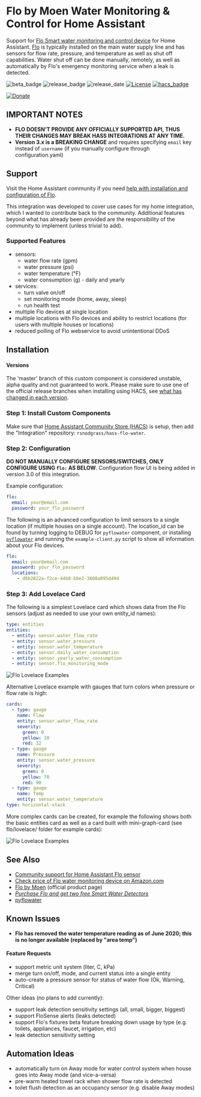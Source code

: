 # Flo by Moen Water Monitoring & Control for Home Assistant

Support for [Flo Smart water monitoring and control device](http://fbuy.me/v/rsnodgrass) for Home Assistant. [Flo](http://fbuy.me/v/rsnodgrass) is typically installed on the main water supply line and has sensors for flow rate, pressure, and temperature as well as shut off capabilities. Water shut off can be done manually, remotely, as well as automatically by Flo's emergency monitoring service when a leak is detected.

![beta_badge](https://img.shields.io/badge/maturity-Beta-yellow.png)
![release_badge](https://img.shields.io/github/v/release/rsnodgrass/hass-flo-water.svg)
![release_date](https://img.shields.io/github/release-date/rsnodgrass/hass-flo-water.svg)
[![License](https://img.shields.io/badge/License-Apache%202.0-blue.svg)](https://opensource.org/licenses/Apache-2.0)
[![hacs_badge](https://img.shields.io/badge/HACS-Default-orange.svg)](https://github.com/custom-components/hacs)

[![Donate](https://img.shields.io/badge/Donate-PayPal-green.svg)](https://www.paypal.com/cgi-bin/webscr?cmd=_donations&business=WREP29UDAMB6G)

## IMPORTANT NOTES

* **FLO DOESN'T PROVIDE ANY OFFICIALLY SUPPORTED API, THUS THEIR CHANGES MAY BREAK HASS INTEGRATIONS AT ANY TIME.**
* **Version 3.x is a BREAKING CHANGE** and requires specifying `email` key instead of `username` (if you manually configure through configuration.yaml)

## Support

Visit the Home Assistant community if you need [help with installation and configuration of Flo](https://community.home-assistant.io/t/flo-smart-water-leak-detector/119532).

This integration was developed to cover use cases for my home integration, which I wanted to contribute back to the community. Additional features beyond what has already been provided are the responsibility of the community to implement (unless trivial to add).

### Supported Features

- sensors:
    * water flow rate (gpm)
    * water pressure (psi)
    * water temperature (&deg;F)
    * water consumption (g) - daily and yearly
- services:
    * turn valve on/off
    * set monitoring mode (home, away, sleep)
    * run health test
- multiple Flo devices at single location
- multiple locations with Flo devices and ability to restrict locations (for users with multiple houses or locations)
- reduced polling of Flo webservice to avoid unintentional DDoS

## Installation

#### Versions

The 'master' branch of this custom component is considered unstable, alpha quality and not guaranteed to work.
Please make sure to use one of the official release branches when installing using HACS, see [what has changed in each version](https://github.com/rsnodgrass/hass-flo-water/releases).

### Step 1: Install Custom Components

Make sure that [Home Assistant Community Store (HACS)](https://github.com/custom-components/hacs) is setup, then add the "Integration" repository: `rsnodgrass/hass-flo-water`.

### Step 2: Configuration

**DO NOT MANUALLY CONFIGURE SENSORS/SWITCHES, ONLY CONFIGURE USING `flo:` AS BELOW**. Configuration flow UI is being added in version 3.0 of this integration.

Example configuration:

```yaml
flo:
  email: your@email.com
  password: your_flo_password
```

The following is an advanced configuration to limit sensors to a single location (if multiple houses on a single account). The location_id can be found by turning logging to DEBUG for `pyflowater` component, or installing [`pyflowater`](https://github.com/rsnodgrass/pyflowater) and running the `example-client.py` script to show all information about your Flo devices.

```yaml
flo:
  email: your@email.com
  password: your_flo_password
  locations:
    - d6b2822a-f2ce-44b0-bbe2-3600a095d494
```

### Step 3: Add Lovelace Card

The following is a simplest Lovelace card which shows data from the Flo sensors (adjust as needed to use your own entity_id names):

```yaml
type: entities
entities:
  - entity: sensor.water_flow_rate
  - entity: sensor.water_pressure
  - entity: sensor.water_temperature
  - entity: sensor.daily_water_consumption
  - entity: sensor.yearly_water_consumption
  - entity: sensor.flo_monitoring_mode
```

![Flo Lovelace Examples](https://github.com/rsnodgrass/hass-flo-water/blob/master/lovelace/entities.png?raw=true)

Alternative Lovelace example with gauges that turn colors when pressure or flow rate is high:

```yaml
cards:
  - type: gauge
    name: Flow
    entity: sensor.water_flow_rate
    severity:
      green: 0
      yellow: 10
      red: 12
  - type: gauge
    name: Pressure
    entity: sensor.water_pressure
    severity:
      green: 0
      yellow: 70
      red: 90
  - type: gauge
    name: Temp
    entity: sensor.water_temperature
type: horizontal-stack
```

More complex cards can be created, for example the following shows both the basic entities card as well as a card built with mini-graph-card (see flo/lovelace/ folder for example cards):

![Flo Lovelace Examples](https://github.com/rsnodgrass/hass-flo-water/blob/master/lovelace/mini-graph.png?raw=true)

## See Also

* [Community support for Home Assistant Flo sensor](https://community.home-assistant.io/t/flo-smart-water-leak-detector/119532)
* [Check price of Flo water monitoring device on Amazon.com](https://amzn.to/2WBn8tW?tag=rynoshark-20)
* [Flo by Moen](http://fbuy.me/v/rsnodgrass) (official product page)
* *[Purchase Flo and get two free Smart Water Detectors](http://fbuy.me/v/rsnodgrass)*
* [pyflowater](https://github.com/rsnodgrass/pyflowater)

## Known Issues

* **Flo has removed the water temperature reading as of June 2020; this is no longer available (replaced by "area temp")**

#### Feature Requests

- support metric unit system (liter, C, kPa)
- merge turn on/off, mode, and current status into a single entity
- auto-create a pressure sensor for status of water flow (Ok, Warning, Critical)

Other ideas (no plans to add currently):

- support leak detection sensitivity settings (all, small, bigger, biggest)
- support FloSense alerts (leaks detected)
- support Flo's fixtures beta feature breaking down usage by type (e.g. toilets, appliances, faucet, irrigation, etc)
- leak detection sensitivity setting

## Automation Ideas

- automatically turn on Away mode for water control system when house goes into Away mode (and vice-a-versa)
- pre-warm heated towel rack when shower flow rate is detected
- toilet flush detection as an occupancy sensor (e.g. disable Away modes)
